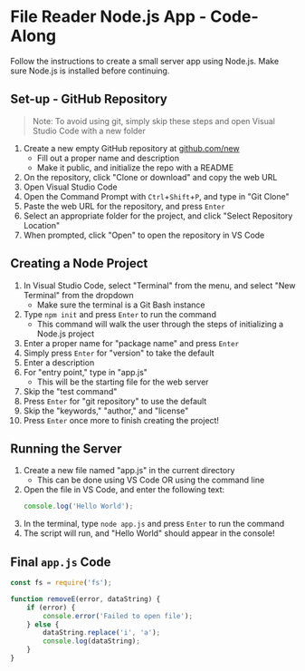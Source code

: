 # File Reader Node.js App - Code-Along
Follow the instructions to create a small server app using Node.js. Make sure Node.js is installed before continuing.

## Set-up - GitHub Repository
>Note: To avoid using git, simply skip these steps and open Visual Studio Code with a new folder
1. Create a new empty GitHub repository at [github.com/new](https://github.com/new)
    - Fill out a proper name and description
    - Make it public, and initialize the repo with a README
2. On the repository, click "Clone or download" and copy the web URL
3. Open Visual Studio Code
4. Open the Command Prompt with `Ctrl`+`Shift`+`P`, and type in "Git Clone"
5. Paste the web URL for the repository, and press `Enter`
6. Select an appropriate folder for the project, and click "Select Repository Location"
7. When prompted, click "Open" to open the repository in VS Code

## Creating a Node Project
1. In Visual Studio Code, select "Terminal" from the menu, and select "New Terminal" from the dropdown
    - Make sure the terminal is a Git Bash instance
1. Type `npm init` and press `Enter` to run the command
    - This command will walk the user through the steps of initializing a Node.js project
1. Enter a proper name for "package name" and press `Enter`
1. Simply press `Enter` for "version" to take the default
1. Enter a description
1. For "entry point," type in "app.js"
    - This will be the starting file for the web server
1. Skip the "test command"
1. Press `Enter` for "git repository" to use the default
1. Skip the "keywords," "author," and "license"
1. Press `Enter` once more to finish creating the project!

## Running the Server
1. Create a new file named "app.js" in the current directory
    - This can be done using VS Code OR using the command line
1. Open the file in VS Code, and enter the following text:
    ```js
    console.log('Hello World');
    ```
1. In the terminal, type `node app.js` and press `Enter` to run the command
1. The script will run, and "Hello World" should appear in the console!

## Final `app.js` Code
```js
const fs = require('fs');

function removeE(error, dataString) {
    if (error) {
        console.error('Failed to open file');
    } else {
        dataString.replace('i', 'a');
        console.log(dataString);
    }
}


```